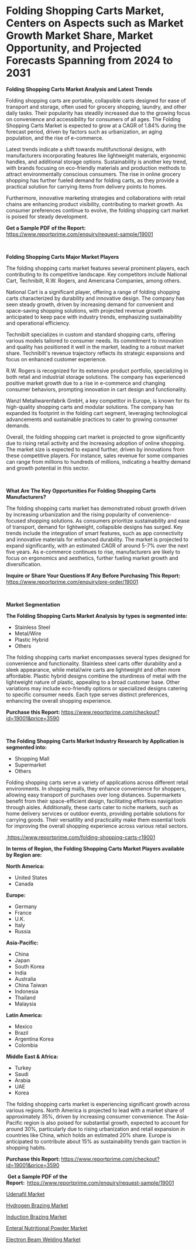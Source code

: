 <p><h1>Folding Shopping Carts Market, Centers on Aspects such as Market Growth Market Share, Market Opportunity, and Projected Forecasts Spanning from 2024 to 2031</h1></p><p><strong>Folding Shopping Carts Market Analysis and Latest Trends</strong></p>
<p><p>Folding shopping carts are portable, collapsible carts designed for ease of transport and storage, often used for grocery shopping, laundry, and other daily tasks. Their popularity has steadily increased due to the growing focus on convenience and accessibility for consumers of all ages. The Folding Shopping Carts Market is expected to grow at a CAGR of 1.84% during the forecast period, driven by factors such as urbanization, an aging population, and the rise of e-commerce. </p><p>Latest trends indicate a shift towards multifunctional designs, with manufacturers incorporating features like lightweight materials, ergonomic handles, and additional storage options. Sustainability is another key trend, with brands focusing on eco-friendly materials and production methods to attract environmentally conscious consumers. The rise in online grocery shopping has further fueled demand for folding carts, as they provide a practical solution for carrying items from delivery points to homes. </p><p>Furthermore, innovative marketing strategies and collaborations with retail chains are enhancing product visibility, contributing to market growth. As consumer preferences continue to evolve, the folding shopping cart market is poised for steady development.</p></p>
<p><strong>Get a Sample PDF of the Report:&nbsp;</strong> <a href="https://www.reportprime.com/enquiry/request-sample/19001?utm_campaign=1110&utm_medium=2&utm_source=Github&utm_content=ia&utm_term=22112024&utm_id=folding-shopping-carts">https://www.reportprime.com/enquiry/request-sample/19001</a></p>
<p>&nbsp;</p>
<p><strong>Folding Shopping Carts Major Market Players</strong></p>
<p><p>The folding shopping carts market features several prominent players, each contributing to its competitive landscape. Key competitors include National Cart, Technibilt, R.W. Rogers, and Americana Companies, among others. </p><p>National Cart is a significant player, offering a range of folding shopping carts characterized by durability and innovative design. The company has seen steady growth, driven by increasing demand for convenient and space-saving shopping solutions, with projected revenue growth anticipated to keep pace with industry trends, emphasizing sustainability and operational efficiency.</p><p>Technibilt specializes in custom and standard shopping carts, offering various models tailored to consumer needs. Its commitment to innovation and quality has positioned it well in the market, leading to a robust market share. Technibilt's revenue trajectory reflects its strategic expansions and focus on enhanced customer experience.</p><p>R.W. Rogers is recognized for its extensive product portfolio, specializing in both retail and industrial storage solutions. The company has experienced positive market growth due to a rise in e-commerce and changing consumer behaviors, prompting innovation in cart design and functionality.</p><p>Wanzl Metallwarenfabrik GmbH, a key competitor in Europe, is known for its high-quality shopping carts and modular solutions. The company has expanded its footprint in the folding cart segment, leveraging technological advancements and sustainable practices to cater to growing consumer demands.</p><p>Overall, the folding shopping cart market is projected to grow significantly due to rising retail activity and the increasing adoption of online shopping. The market size is expected to expand further, driven by innovations from these competitive players. For instance, sales revenue for some companies can range from millions to hundreds of millions, indicating a healthy demand and growth potential in this sector.</p></p>
<p>&nbsp;</p>
<p><strong>What Are The Key Opportunities For Folding Shopping Carts Manufacturers?</strong></p>
<p><p>The folding shopping carts market has demonstrated robust growth driven by increasing urbanization and the rising popularity of convenience-focused shopping solutions. As consumers prioritize sustainability and ease of transport, demand for lightweight, collapsible designs has surged. Key trends include the integration of smart features, such as app connectivity and innovative materials for enhanced durability. The market is projected to expand significantly, with an estimated CAGR of around 5-7% over the next five years. As e-commerce continues to rise, manufacturers are likely to focus on ergonomics and aesthetics, further fueling market growth and diversification.</p></p>
<p><strong>Inquire or Share Your Questions If Any Before Purchasing This Report:</strong> <a href="https://www.reportprime.com/enquiry/pre-order/19001?utm_campaign=1110&utm_medium=2&utm_source=Github&utm_content=ia&utm_term=22112024&utm_id=folding-shopping-carts">https://www.reportprime.com/enquiry/pre-order/19001</a></p>
<p>&nbsp;</p>
<p><strong>Market Segmentation</strong></p>
<p><strong>The Folding Shopping Carts Market Analysis by types is segmented into:</strong></p>
<p><ul><li>Stainless Steel</li><li>Metal/Wire</li><li>Plastic Hybrid</li><li>Others</li></ul></p>
<p><p>The folding shopping carts market encompasses several types designed for convenience and functionality. Stainless steel carts offer durability and a sleek appearance, while metal/wire carts are lightweight and often more affordable. Plastic hybrid designs combine the sturdiness of metal with the lightweight nature of plastic, appealing to a broad customer base. Other variations may include eco-friendly options or specialized designs catering to specific consumer needs. Each type serves distinct preferences, enhancing the overall shopping experience.</p></p>
<p><strong>Purchase this Report:&nbsp;</strong><a href="https://www.reportprime.com/checkout?id=19001&price=3590&utm_campaign=1110&utm_medium=2&utm_source=Github&utm_content=ia&utm_term=22112024&utm_id=folding-shopping-carts">https://www.reportprime.com/checkout?id=19001&price=3590</a></p>
<p>&nbsp;</p>
<p><strong>The Folding Shopping Carts Market Industry Research by Application is segmented into:</strong></p>
<p><ul><li>Shopping Mall</li><li>Supermarket</li><li>Others</li></ul></p>
<p><p>Folding shopping carts serve a variety of applications across different retail environments. In shopping malls, they enhance convenience for shoppers, allowing easy transport of purchases over long distances. Supermarkets benefit from their space-efficient design, facilitating effortless navigation through aisles. Additionally, these carts cater to niche markets, such as home delivery services or outdoor events, providing portable solutions for carrying goods. Their versatility and practicality make them essential tools for improving the overall shopping experience across various retail sectors.</p></p>
<p><a href="https://www.reportprime.com/folding-shopping-carts-r19001?utm_campaign=1110&utm_medium=2&utm_source=Github&utm_content=ia&utm_term=22112024&utm_id=folding-shopping-carts">&nbsp;https://www.reportprime.com/folding-shopping-carts-r19001</a></p>
<p><strong>In terms of Region, the Folding Shopping Carts Market Players available by Region are:</strong></p>
<p>
    <p> <strong> North America: </strong>
        <ul>
            <li>United States</li>
            <li>Canada</li>
        </ul>
        </p> 
    <p> <strong> Europe: </strong>
        <ul>
            <li>Germany</li>
            <li>France</li>
            <li>U.K.</li>
            <li>Italy</li>
            <li>Russia</li>
        </ul>
        </p> 
    <p> <strong> Asia-Pacific: </strong>
        <ul>
            <li>China</li>
            <li>Japan</li>
            <li>South Korea</li>
            <li>India</li>
            <li>Australia</li>
            <li>China Taiwan</li>
            <li>Indonesia</li>
            <li>Thailand</li>
            <li>Malaysia</li>
        </ul>
        </p> 
    <p> <strong> Latin America: </strong>
        <ul>
            <li>Mexico</li>
            <li>Brazil</li>
            <li>Argentina Korea</li>
            <li>Colombia</li>
        </ul>
        </p> 
    <p> <strong> Middle East & Africa: </strong>
        <ul>
            <li>Turkey</li>
            <li>Saudi</li>
            <li>Arabia</li>
            <li>UAE</li>
            <li>Korea</li>
        </ul>
    </p>
    </p>
<p><p>The folding shopping carts market is experiencing significant growth across various regions. North America is projected to lead with a market share of approximately 35%, driven by increasing consumer convenience. The Asia-Pacific region is also poised for substantial growth, expected to account for around 30%, particularly due to rising urbanization and retail expansion in countries like China, which holds an estimated 20% share. Europe is anticipated to contribute about 15% as sustainability trends gain traction in shopping habits.</p></p>
<p><strong>Purchase this Report: </strong><a href="https://www.reportprime.com/checkout?id=19001&price=3590&utm_campaign=1110&utm_medium=2&utm_source=Github&utm_content=ia&utm_term=22112024&utm_id=folding-shopping-carts">https://www.reportprime.com/checkout?id=19001&price=3590</a></p>
<p>&nbsp;<strong>Get a Sample PDF of the Report:&nbsp;&nbsp;</strong><a href="https://www.reportprime.com/enquiry/request-sample/19001?utm_campaign=1110&utm_medium=2&utm_source=Github&utm_content=ia&utm_term=22112024&utm_id=folding-shopping-carts">https://www.reportprime.com/enquiry/request-sample/19001</a></p>
<p><strong></strong></p>
<p><p><a href="https://issuu.com/reportprime-2/docs/udenafil-market-size-2030.pptx_0f44e3da68f29b?utm_campaign=1110&utm_medium=2&utm_source=Github&utm_content=ia&utm_term=22112024&utm_id=folding-shopping-carts">Udenafil Market</a></p><p><a href="https://www.linkedin.com/pulse/industry-growth-potential-hydrogen-brazing-market-forecasted-flaqe?utm_campaign=1110&utm_medium=2&utm_source=Github&utm_content=ia&utm_term=22112024&utm_id=folding-shopping-carts">Hydrogen Brazing Market</a></p><p><a href="https://www.linkedin.com/pulse/disruption-innovation-induction-brazing-industry-market-t7bge?utm_campaign=1110&utm_medium=2&utm_source=Github&utm_content=ia&utm_term=22112024&utm_id=folding-shopping-carts">Induction Brazing Market</a></p><p><a href="https://issuu.com/reportprime-2/docs/enteral-nutritional-powder-market-s_405e2764bb2a7f?utm_campaign=1110&utm_medium=2&utm_source=Github&utm_content=ia&utm_term=22112024&utm_id=folding-shopping-carts">Enteral Nutritional Powder Market</a></p><p><a href="https://www.linkedin.com/pulse/electron-beam-welding-market-drivers-challenges-forecast-j5cwe?utm_campaign=1110&utm_medium=2&utm_source=Github&utm_content=ia&utm_term=22112024&utm_id=folding-shopping-carts">Electron Beam Welding Market</a></p></p>